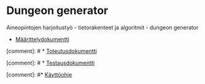 # Dungeon generator
Aineopintojen harjoitustyö - tietorakenteet ja algoritmit - dungeon generator

* [Määrittelydokumentti](doc/project_definition.md)

<!-- a normal html comment -->

[comment]: # * [Toteutusdokumentti](doc/implementation.md)


[comment]: # * [Testausdokumentti](doc/performance.md)

[comment]: #* [Käyttöohje](doc/user_instructions.md)

